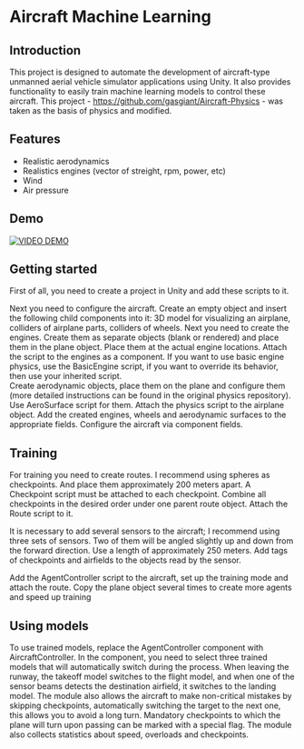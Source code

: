 # Aircraft Machine Learning
## Introduction

This project is designed to automate the development of aircraft-type unmanned aerial vehicle simulator applications using Unity. It also provides functionality to easily train machine learning models to control these aircraft. This project - https://github.com/gasgiant/Aircraft-Physics - was taken as the basis of physics and modified.

## Features

- Realistic aerodynamics
- Realistics engines (vector of streight, rpm, power, etc)
- Wind
- Air pressure


## Demo

[![VIDEO DEMO](https://media.discordapp.net/attachments/634421986076131368/1246765695212191795/image.png?ex=665d9489&is=665c4309&hm=f5200262bcc944b70fe2596308b8a33d3d5700647e01546f8b14fa2911c00451&=&format=webp&quality=lossless&width=687&height=292)](https://drive.google.com/file/d/1cbnysOwDFN1zxDICBBvhkydX9xNlUabG/view?usp=sharing)

## Getting started

First of all, you need to create a project in Unity and add these scripts to it.

Next you need to configure the aircraft. Create an empty object and insert the following child components into it: 3D model for visualizing an airplane, colliders of airplane parts, colliders of wheels.
Next you need to create the engines. Create them as separate objects (blank or rendered) and place them in the plane object. Place them at the actual engine locations. Attach the script to the engines as a component. If you want to use basic engine physics, use the BasicEngine script, if you want to override its behavior, then use your inherited script.  
Create aerodynamic objects, place them on the plane and configure them (more detailed instructions can be found in the original physics repository). Use AeroSurface script for them.
Attach the physics script to the airplane object. Add the created engines, wheels and aerodynamic surfaces to the appropriate fields. Configure the aircraft via component fields.

## Training

For training you need to create routes. I recommend using spheres as checkpoints. And place them approximately 200 meters apart. A Checkpoint script must be attached to each checkpoint. Combine all checkpoints in the desired order under one parent route object. Attach the Route script to it.

It is necessary to add several sensors to the aircraft; I recommend using three sets of sensors. Two of them will be angled slightly up and down from the forward direction. Use a length of approximately 250 meters. Add tags of checkpoints and airfields to the objects read by the sensor.

Add the AgentController script to the aircraft, set up the training mode and attach the route. Copy the plane object several times to create more agents and speed up training

## Using models

To use trained models, replace the AgentController component with AircraftController. In the component, you need to select three trained models that will automatically switch during the process. When leaving the runway, the takeoff model switches to the flight model, and when one of the sensor beams detects the destination airfield, it switches to the landing model.
The module also allows the aircraft to make non-critical mistakes by skipping checkpoints, automatically switching the target to the next one, this allows you to avoid a long turn. Mandatory checkpoints to which the plane will turn upon passing can be marked with a special flag. The module also collects statistics about speed, overloads and checkpoints.
